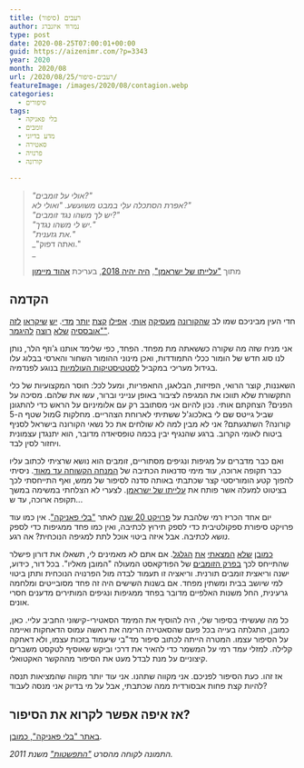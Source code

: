 ```yaml
---
title: רעבים (סיפור)
author: נמרוד איזנברג
type: post
date: 2020-08-25T07:00:01+00:00
guid: https://aizenimr.com/?p=3343
year: 2020
month: 2020/08
url: /2020/08/25/רעבים-סיפור/
featureImage: /images/2020/08/contagion.webp
categories:
  - סיפורים
tags:
  - בלי פאניקה
  - זומבים
  - מדע בדיוני
  - סאטירה
  - פרנויה
  - קורונה

---
```

> _"אולי על זומבים?"_  
> _אפרת הסתכלה עלַי במבט משועשע. "ואולי לא?"_  
> _"יש לך משהו נגד זומבים?"_  
> _"יש לי משהו נגדך."_  
> _"את גזענית."_  
> _"ואתה דפוק."  
>_ 
> 
> מתוך ["עלייתו של ישראמן"][1], [היה יהיה 2018][2], בעריכת [אהוד מיימון][3]

## הקדמה

חדי העין מביניכם שמו לב [שהקורונה][4] [מעסיקה][5] [אותי][6]. [אפילו][7] [קצת][8] [יותר][9] [מדי][10]. [יש][11] [שיקראו][12] [לזה][13] ["אובססיה][14] [שלא][15] [רוצה][16] [להיגמר"][17].

אני מניח שזה מה שקורה כששאתה מת מפחד. הפחד, כפי שלימד אותנו ג'וזף הלר, נותן לנו סוג חדש של הומור ככלי התמודדות, ואכן מינוני ההומור השחור והארסי בבלוג עלו בגידול מעריכי במקביל [לסטטיסטיקות העולמיות][18] בנוגע לפנדמיה.

השאננות, קוצר הרואי, הפזיזות, הבלאגן, החאפריות, ומעל לכל: חוסר המקצועיות של כלי התקשורת שלא תווכו את המגיפה לציבור באופן ענייני וברור, עשו את שלהם. מסיכה על הפנים? הצחקתם אותי. נכון להיום אני מסתובב רק עם אלומיניום על הראש כדי להתגונן מול שטף ה-5G שביל גייטס שם לי באלכוג'ל ששתיתי לארוחת הצהריים. מחלקות קורונה? השתגעתם? אני לא מבין למה לא שולחים את כל נשאי הקורונה בישראל לסניף ביטוח לאומי הקרוב. ברגע שהנגיף יבין בכמה טופסיאדה מדובר, הוא יתנגדן עצמונית ויחזור לסין לבד.

ואם כבר מדברים על מגיפות ונגיפים מסתוריים, זומבים הוא נושא שרציתי לכתוב עליו כבר תקופה ארוכה, עוד מימי סדנאות הכתיבה של [המנחה הקשוחה עד מאוד][19]. ניסיתי להפוך קטע הומוריסטי קצר שכתבתי באותה סדנה לסיפור של ממש, ואף התייחסתי לכך בציטוט למעלה אשר פותח את [עלייתו של ישראמן][1]. לצערי לא הצלחתי במשימה במשך תקופה ארוכה, עד ש...

יום אחד הכריז רמי שלהבת על [פרויקט 20 שנה][20] לאתר ["בלי פאניקה"][21]. אין כמו עוד פרויקט סיפורת ספקולטיבית כדי לספק תירוץ לכתיבה, ואין כמו פחד ממגיפות כדי לספק _נושא_ לכתיבה. אבל איזה ביטוי אוכל לתת למגיפה הנוכחית? אה רגע.

[כמובן][22] [שלא][23] [המצאתי][24] [את][25] [הגלגל][26]. אם אתם לא מאמינים לי, תשאלו את דורון פישלר שהתייחס לכך [בפרק הזומבים][27] של הפודקאסט המעולה "המובן מאליו". בכל דור, כידוע, ישנה וריאצית זומבים תורנית. וריאציה זו תעמוד לבדה מול הפרנויה הנוכחית ותתן ביטוי למי שיושב בבית ומשתין מפחד. אם בשנות השישים היה זה פחד מסובייטים ומלחמה גרעינית, החל משנות האלפיים מדובר בפחד ממגיפות ונגיפים המותירים מדענים חסרי אונים.

כל מה שעשיתי בסיפור שלי, היה להוסיף את המימד הסאטירי-קישוני החביב עליי. כאן, כמובן, התגלתה בעייה בכל פעם שהסאטירה הרימה את ראשה עמוס הדאחקות ואיימה על הסיפור עצמו. המטרה הייתה לכתוב סיפור מד"בי שיעמוד בזכות עצמו, ולא דאחקה קלילה. למזלי עמד רמי על המשמר כדי להאיר את דרכי וביקש שאוסיף לטקסט משברים קיצוניים על מנת לבדל מעט את הסיפור מההקשר האקטואלי.

אז זהו. כעת הסיפור לפניכם. אני מקווה שתהנו. אני עוד יותר מקווה שהמציאות תנסה להיות קצת פחות אבסורדית ממה שכתבתי, אבל על מי בדיוק אני מנסה לעבוד?

## אז איפה אפשר לקרוא את הסיפור?

[באתר "בלי פאניקה", כמובן][28].

_התמונה לקוחה מהסרט ["התפשטות"][29] משנת 2011._

 [1]: /2019/08/08/%d7%a2%d7%9c%d7%99%d7%99%d7%aa%d7%95-%d7%a9%d7%9c-%d7%99%d7%a9%d7%a8%d7%90%d7%9e%d7%9f-%d7%a1%d7%99%d7%a4%d7%95%d7%a8/
 [2]: http://annual.sf-f.org.il/?cat=14
 [3]: https://my2centssf.blogspot.com/
 [4]: /2020/02/29/%d7%94%d7%9e%d7%95%d7%a2%d7%9e%d7%93-%d7%94%d7%9e%d7%95%d7%a2%d7%93%d7%a3/
 [5]: /2020/03/11/%d7%a8%d7%90%d7%99%d7%95%d7%9f-%d7%a2%d7%9d-%d7%94-rna-2/
 [6]: /2020/03/14/%d7%94%d7%97%d7%95%d7%9c%d7%94-%d7%94%d7%9e%d7%90%d7%94/
 [7]: /2020/03/16/%d7%91%d7%9c%d7%99-%d7%a4%d7%90%d7%a0%d7%99%d7%a7%d7%94/
 [8]: /2020/03/21/%d7%90%d7%9e%d7%a8%d7%95-%d7%a9%d7%a6%d7%a8%d7%99%d7%9a/
 [9]: /2020/03/25/%d7%a7%d7%a4%d7%94-%d7%91%d7%95%d7%a5-%d7%a4%d7%90%d7%a0%d7%a4%d7%99%d7%a7/
 [10]: /2020/03/31/%d7%a2%d7%a7%d7%95%d7%9e%d7%94-%d7%a0%d7%95%d7%a8%d7%95%d7%95%d7%92%d7%99%d7%aa-%d7%9b%d7%97%d7%95%d7%9c%d7%94/
 [11]: /2020/04/18/%d7%91%d7%99%d7%aa-%d7%a1%d7%a4%d7%a8-%d7%9c%d7%94%d7%aa%d7%9e%d7%95%d7%98%d7%98%d7%95%d7%aa-%d7%a2%d7%a6%d7%91%d7%99%d7%9d-2/
 [12]: /2020/05/02/%d7%a8%d7%a1%d7%99%d7%a1%d7%99%d7%9d-%d7%9e%d7%a2%d7%95%d7%9c%d7%9e%d7%95%d7%aa-2020-%d7%94%d7%9b%d7%a0%d7%a1-%d7%a9%d7%9c%d7%90-%d7%94%d7%99%d7%94/
 [13]: /2020/05/16/%d7%92%d7%9d-%d7%94%d7%9d-%d7%99%d7%9b%d7%95%d7%9c%d7%99%d7%9d/
 [14]: /2020/05/29/%d7%9c%d7%a1/
 [15]: /2020/07/02/%d7%93%d7%95%d7%a7%d7%98%d7%95%d7%a8-%d7%9e%d7%95%d7%95%d7%aa/
 [16]: /2020/07/21/%d7%94%d7%9e%d7%93%d7%99%d7%a0%d7%94-%d7%a9%d7%9c-%d7%a9%d7%a8%d7%93%d7%99%d7%a0%d7%92%d7%a8/
 [17]: /2020/07/29/%d7%94%d7%a4%d7%a8%d7%95%d7%99%d7%a7%d7%98%d7%95%d7%a8/
 [18]: https://www.worldometers.info/coronavirus/
 [19]: https://gelbfish.com/
 [20]: http://www.blipanika.co.il/?p=4792
 [21]: http://www.blipanika.co.il
 [22]: https://www.imdb.com/title/tt0816711/
 [23]: https://www.imdb.com/title/tt0289043/
 [24]: https://www.imdb.com/title/tt1520211/
 [25]: https://www.imdb.com/title/tt4547056/
 [26]: https://www.imdb.com/title/tt0480249/
 [27]: https://www.kan.org.il/Podcast/item.aspx/?pid=8253
 [28]: http://www.blipanika.co.il/?p=4843
 [29]: https://www.imdb.com/title/tt1598778/